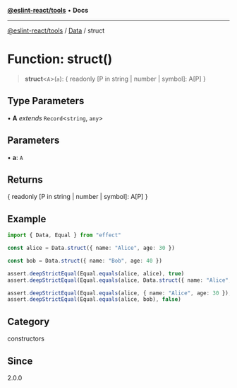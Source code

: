 [**@eslint-react/tools**](../../../README.md) • **Docs**

***

[@eslint-react/tools](../../../README.md) / [Data](../README.md) / struct

# Function: struct()

> **struct**\<`A`\>(`a`): \{ readonly \[P in string \| number \| symbol\]: A\[P\] \}

## Type Parameters

• **A** *extends* `Record`\<`string`, `any`\>

## Parameters

• **a**: `A`

## Returns

\{ readonly \[P in string \| number \| symbol\]: A\[P\] \}

## Example

```ts
import { Data, Equal } from "effect"

const alice = Data.struct({ name: "Alice", age: 30 })

const bob = Data.struct({ name: "Bob", age: 40 })

assert.deepStrictEqual(Equal.equals(alice, alice), true)
assert.deepStrictEqual(Equal.equals(alice, Data.struct({ name: "Alice", age: 30 })), true)

assert.deepStrictEqual(Equal.equals(alice, { name: "Alice", age: 30 }), false)
assert.deepStrictEqual(Equal.equals(alice, bob), false)
```

## Category

constructors

## Since

2.0.0
